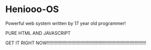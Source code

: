 # Heniooo-OS

Powerful web system written by 17 year old programmer!

PURE HTML AND JAVASCRIPT

GET IT RIGHT NOW!!!!!!!!!!!!!!!!!!!!!!!!!!!!!!!!!!!!!!!!!!!!!!!!!!!!!!!!!!!!!!!!!!!!!!!!!!!!!
